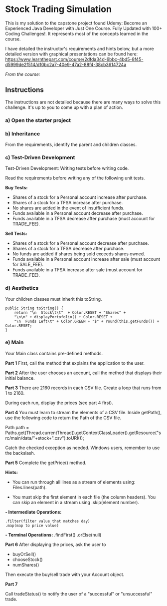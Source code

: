 # Stock Trading Simulation

This is my solution to the capstone project found Udemy: Become an Experienced Java Developer with Just One Course. Fully Updated with 100+ Coding Challenges!.
It represents most of the concepts learned in the course.

I have detailed the instructor's requirements and hints below, but a more detailed version with graphical presentations can be found here:
https://www.learnthepart.com/course/2dfda34d-6bbc-4bd5-8f45-d5999de2f514/d10bc2a7-40e9-47a2-88f4-38cb3614724a

<i>From the course: </i>
## Instructions
The instructions are not detailed because there are many ways to solve this challenge. It's up to you to come up with a plan of action.

### a) Open the starter project

### b) Inheritance
From the requirements, identify the parent and children classes.

### c) Test-Driven Development
Test-Driven Development: Writing tests before writing code.

Read the requirements before writing any of the following unit tests.

<b>Buy Tests:</b>

- Shares of a stock for a Personal account increase after purchase.
- Shares of a stock for a TFSA increase after purchase.
- No shares are added in the event of insufficient funds.
- Funds available in a Personal account decrease after purchase.
- Funds available in a TFSA decrease after purchase (must account for TRADE_FEE).

<b>Sell Tests:</b>

- Shares of a stock for a Personal account decrease after purchase.
- Shares of a stock for a TFSA decrease after purchase.
- No funds are added if shares being sold exceeds shares owned.
- Funds available in a Personal account increase after sale (must account for SALE_FEE).
- Funds available in a TFSA increase after sale (must account for TRADE_FEE).

### d) Aesthetics
Your children classes must inherit this toString.

    public String toString() {
        return "\n  Stock\t\t"  + Color.RESET + "Shares" +
        "\n\n" + displayPortofolio() + Color.RESET +
        "\n  Funds Left\t" + Color.GREEN + "$" + round(this.getFunds()) + Color.RESET;
    }
### e) Main
Your Main class contains pre-defined methods.

<b>Part 1</b>
First, call the method that explains the application to the user.

<b>Part 2</b>
After the user chooses an account, call the method that displays their initial balance.

<b>Part 3</b>
There are 2160 records in each CSV file. Create a loop that runs from 1 to 2160.

During each run, display the prices (see part 4 first).

<b>Part 4</b>
You must learn to stream the elements of a CSV file. Inside getPath(), use the following code to return the Path of the CSV file.

Path path = Paths.get(Thread.currentThread().getContextClassLoader().getResource("src/main/data/"+stock+".csv").toURI());

Catch the checked exception as needed. Windows users, remember to use the backslash.

<b>Part 5</b>
Complete the getPrice() method.

<b>Hints:</b>

- You can run through all lines as a stream of elements using: Files.lines(path).

- You must skip the first element in each file (the column headers). You can skip an element in a stream using .skip(element number).

<b>- Intermediate Operations:</b>

    .filter(filter value that matches day)
    .map(map to price value)
    
<b>- Terminal Operations:</b>
    .findFirst()
    .orElse(null)
    
<b>Part 6</b>
After displaying the prices, ask the user to

- buyOrSell()
- chooseStock()
- numShares()

Then execute the buy/sell trade with your Account object.

<b>Part 7</b>

Call tradeStatus() to notify the user of a "successful" or "unsuccessful" trade.
